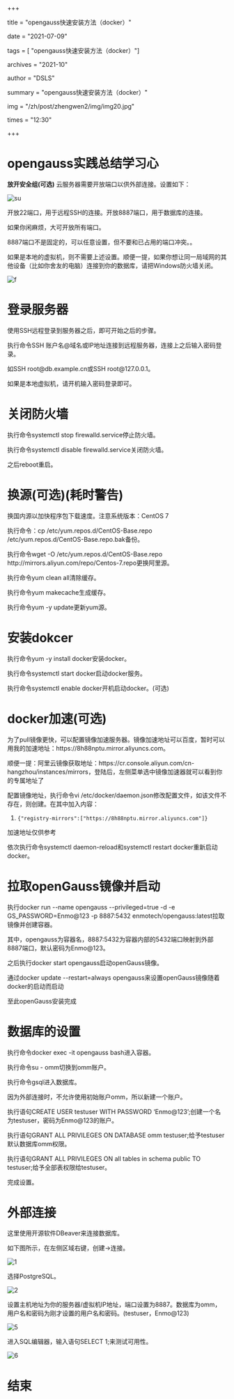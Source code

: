 ﻿+++

title = "opengauss快速安装方法（docker）" 

date = "2021-07-09" 

tags = [ "opengauss快速安装方法（docker）"] 

archives = "2021-10" 

author = "DSLS" 

summary = "opengauss快速安装方法（docker）"

img = "/zh/post/zhengwen2/img/img20.jpg" 

times = "12:30"

+++

# opengauss实践总结学习心<a name="ZH-CN_TOPIC_0000001085018737"></a> 

<b id="6jknk">放开安全组(可选)</b></h1>
云服务器需要开放端口以供外部连接。设置如下：

<p><img src="https://data.educoder.net/api/attachments/1595857" alt=" su "><br></p>
<p>开放22端口，用于远程SSH的连接。开放8887端口，用于数据库的连接。</p>
<p>如果你闲麻烦，大可开放所有端口。</p>
<p>8887端口不是固定的，可以任意设置，但不要和已占用的端口冲突。。</p>
<p>如果是本地的虚拟机，则不需要上述设置。顺便一提，如果你想让同一局域网的其他设备（比如你舍友的电脑）连接到你的数据库，请把Windows防火墙关闭。</p>
<p><img src="https://data.educoder.net/api/attachments/1595858" alt=" f "></p>
<h1><b id="trvbj">登录服务器</b></h1>
使用SSH远程登录到服务器之后，即可开始之后的步骤。
<p>执行命令SSH 账户名@域名或IP地址连接到远程服务器，连接上之后输入密码登录。</p>
<p>如SSH root@db.example.cn或SSH root@127.0.0.1。</p>
<p>如果是本地虚拟机，请开机输入密码登录即可。</p>
<h1><b id="nhku9">关闭防火墙</b></h1>
执行命令systemctl stop firewalld.service停止防火墙。
<p>执行命令systemctl disable firewalld.service关闭防火墙。</p>
<p>之后reboot重启。</p>
<h1><b id="1w425">换源(可选)(耗时警告)</b></h1>
换国内源以加快程序包下载速度。注意系统版本：CentOS 7
<p>执行命令：cp /etc/yum.repos.d/CentOS-Base.repo /etc/yum.repos.d/CentOS-Base.repo.bak备份。</p>
<p>执行命令wget -O /etc/yum.repos.d/CentOS-Base.repo http://mirrors.aliyun.com/repo/Centos-7.repo更换阿里源。</p>
<p>执行命令yum clean all清除缓存。</p>
<p>执行命令yum makecache生成缓存。</p>
<p>执行命令yum -y update更新yum源。</p>
<h1><b id="9hodi">安装dokcer</b></h1>
执行命令yum -y install docker安装docker。
<p>执行命令systemctl start docker启动docker服务。</p>
<p>执行命令systemctl enable docker开机启动docker。(可选)</p>
<h1><b id="ntcp6">docker加速(可选)</b></h1>
为了pull镜像更快，可以配置镜像加速服务器。镜像加速地址可以百度，暂时可以用我的加速地址：https://8h88nptu.mirror.aliyuncs.com。
<p>顺便一提：阿里云镜像获取地址：https://cr.console.aliyun.com/cn-hangzhou/instances/mirrors，登陆后，左侧菜单选中镜像加速器就可以看到你的专属地址了</p>
<p>配置镜像地址，执行命令vi /etc/docker/daemon.json修改配置文件，如该文件不存在，则创建。在其中加入内容：</p>
<ol><li><code>{"registry-mirrors":["https://8h88nptu.mirror.aliyuncs.com"]}</code></li></ol><p>
加速地址仅供参考</p>
<p>依次执行命令systemctl daemon-reload和systemctl restart docker重新启动docker。</p>
<h1><b id="acy21">拉取openGauss镜像并启动</b></h1>
执行docker run --name opengauss --privileged=true -d -e GS_PASSWORD=Enmo@123 -p 8887:5432 enmotech/opengauss:latest拉取镜像并创建容器。
<p>其中，opengauss为容器名，8887:5432为容器内部的5432端口映射到外部8887端口，默认密码为Enmo@123。</p>
<p>之后执行docker start opengauss启动openGauss镜像。</p>
<p>通过docker update --restart=always opengauss来设置openGauss镜像随着docker的启动而启动</p>
<p>至此openGauss安装完成</p>
<h1><b id="v3vu7">数据库的设置</b></h1>
执行命令docker exec -it opengauss bash进入容器。
<p>执行命令su - omm切换到omm账户。</p>
<p>执行命令gsql进入数据库。</p>
<p>因为外部连接时，不允许使用初始账户omm，所以新建一个账户。</p>
<p>执行语句CREATE USER testuser WITH PASSWORD ‘Enmo@123’;创建一个名为testuser，密码为Enmo@123的账户。</p>
<p>执行语句GRANT ALL PRIVILEGES ON DATABASE omm testuser;给予testuser默认数据库omm权限。</p>
<p>执行语句GRANT ALL PRIVILEGES ON all tables in schema public TO testuser;给予全部表权限给testuser。</p>
<p>完成设置。</p>
<h1><b id="v27qt">外部连接</b></h1>
这里使用开源软件DBeaver来连接数据库。
<p>如下图所示，在左侧区域右键，创建-&gt;连接。</p>
<p><img src="https://data.educoder.net/api/attachments/1595859" alt=" 1 "><br></p>
<p>选择PostgreSQL。</p>
<p><img src="https://data.educoder.net/api/attachments/1595860" alt=" 2 "><br></p>
<p>设置主机地址为你的服务器/虚拟机IP地址，端口设置为8887。数据库为omm，用户名和密码为刚才设置的用户名和密码。(testuser，Enmo@123)</p>
<p><img src="https://data.educoder.net/api/attachments/1595862" alt=" 5 "><br></p>
<p>进入SQL编辑器，输入语句SELECT 1;来测试可用性。</p>
<p><img src="https://data.educoder.net/api/attachments/1595863" alt=" 6 "><br></p>
<h1><b id="5t0dw">结束</b></h1></div> 
<script src="https://cdn.modb.pro/_nuxt/386d4c40ac7324fcc146.js" defer></script><script src="https://cdn.modb.pro/_nuxt/modb.2.210.2.js" defer></script><script src="https://cdn.modb.pro/_nuxt/modb.2.210.0.js" defer></script>
  </body>
</html>

